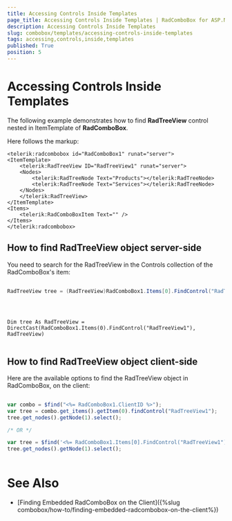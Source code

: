 ```yaml
---
title: Accessing Controls Inside Templates
page_title: Accessing Controls Inside Templates | RadComboBox for ASP.NET AJAX Documentation
description: Accessing Controls Inside Templates
slug: combobox/templates/accessing-controls-inside-templates
tags: accessing,controls,inside,templates
published: True
position: 5
---
```


# Accessing Controls Inside Templates



The following example demonstrates how to find **RadTreeView** control nested in ItemTemplate of **RadComboBox**.

Here follows the markup:

````ASPNET
<telerik:radcombobox id="RadComboBox1" runat="server">    
<ItemTemplate>                           
	<telerik:RadTreeView ID="RadTreeView1" runat="server">            
	<Nodes>                
		<telerik:RadTreeNode Text="Products"></telerik:RadTreeNode>                
		<telerik:RadTreeNode Text="Services"></telerik:RadTreeNode>            
	</Nodes>        
	</telerik:RadTreeView>    
</ItemTemplate>    
<Items>        
	<telerik:RadComboBoxItem Text="" />    
</Items>
</telerik:radcombobox>
````



## How to find RadTreeView object server-side

You need to search for the RadTreeView in the Controls collection of the RadComboBox's item:



````C#
	
RadTreeView tree = (RadTreeView)RadComboBox1.Items[0].FindControl("RadTreeView1");
	          
````
````VB.NET
	     
	
Dim tree As RadTreeView = DirectCast(RadComboBox1.Items(0).FindControl("RadTreeView1"), RadTreeView)
				
````


## How to find RadTreeView object client-side

Here are the available options to find the RadTreeView object in RadComboBox, on the client:

````JavaScript
	
var combo = $find("<%= RadComboBox1.ClientID %>");
var tree = combo.get_items().getItem(0).findControl("RadTreeView1"); 
tree.get_nodes().getNode(1).select();

/* OR */

var tree = $find('<%= RadComboBox1.Items[0].FindControl("RadTreeView1").ClientID %>'); 
tree.get_nodes().getNode(1).select();
	
````



# See Also

 * [Finding Embedded RadComboBox on the Client]({%slug combobox/how-to/finding-embedded-radcombobox-on-the-client%})
